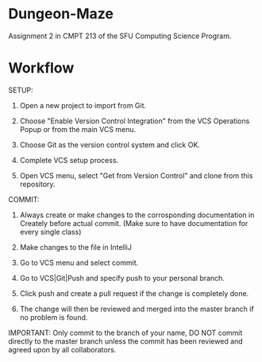 # Dungeon-Maze
Assignment 2 in CMPT 213 of the SFU Computing Science Program.

# Workflow

SETUP:
1. Open a new project to import from Git.

2. Choose "Enable Version Control Integration" from the VCS Operations Popup or from the main VCS menu.

3. Choose Git as the version control system and click OK.

4. Complete VCS setup process.

5. Open VCS menu, select "Get from Version Control" and clone from this repository.

COMMIT:
1. Always create or make changes to the corrosponding documentation in Creately before actual commit.
   (Make sure to have documentation for every single class)

2. Make changes to the file in IntelliJ

3. Go to VCS menu and select commit.

4. Go to VCS|Git|Push and specify push to your personal branch.

5. Click push and create a pull request if the change is completely done.

6. The change will then be reviewed and merged into the master branch if no problem is found.

IMPORTANT: Only commit to the branch of your name, DO NOT commit directly to the master branch unless the commit has been reviewed and agreed upon by all collaborators.

